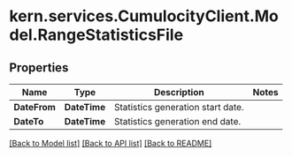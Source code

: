 # kern.services.CumulocityClient.Model.RangeStatisticsFile

## Properties

Name | Type | Description | Notes
------------ | ------------- | ------------- | -------------
**DateFrom** | **DateTime** | Statistics generation start date. | 
**DateTo** | **DateTime** | Statistics generation end date. | 

[[Back to Model list]](../README.md#documentation-for-models) [[Back to API list]](../README.md#documentation-for-api-endpoints) [[Back to README]](../README.md)

